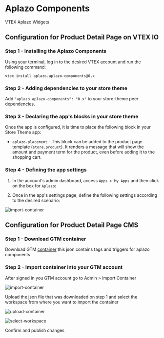 # Aplazo Components

VTEX Aplazo Widgets 

## Configuration for Product Detail Page on VTEX IO

### Step 1 - Installing the Aplazo Components

Using your terminal, log in to the desired VTEX account and run the following command:

`vtex install aplazo.aplazo-components@0.x`

### Step 2 - Adding dependencies to your store theme

Add `"aplazo.aplazo-components": "0.x"` to your store-theme peer dependencies.

### Step 3 - Declaring the app's blocks in your store theme

Once the app is configured, it is time to place the following block in your Store Theme app:

- `aplazo-placement` - This block can be added to the product page template (`store.product`). It renders a message that will show the amount and payment term for the product, even before adding it to the shopping cart.

### Step 4 - Defining the app settings

1. In the account's admin dashboard, access `Apps > My Apps` and then click on the box for `Aplazo`:


2. Once in the app's settings page, define the following settings according to the desired scenario:

![import-container](https://aplazo.s3.us-west-1.amazonaws.com/sdk/vtex.component.assets/aplazo-admin-myapps-aplazo.png)

## Configuration for Product Detail Page CMS

### Step 1 - Download GTM container

Download GTM [container](https://aplazo.s3.us-west-1.amazonaws.com/sdk/vtex.component.assets/GTM-aplazo-container.json) this json contains tags and triggers for aplazo components

### Step 2 - Import container into your GTM account

After signed in you GTM account go to Admin > Import Container

![import-container](https://aplazo.s3.us-west-1.amazonaws.com/sdk/vtex.component.assets/gtm_1.png)

Upload the json file that was downloaded on step 1 and select the workspace from where you want to import the container

![upload-container](https://aplazo.s3.us-west-1.amazonaws.com/sdk/vtex.component.assets/gtm_2.png)

![select-workspace](https://aplazo.s3.us-west-1.amazonaws.com/sdk/vtex.component.assets/gtm_3.png)

Confirm and publish changes
